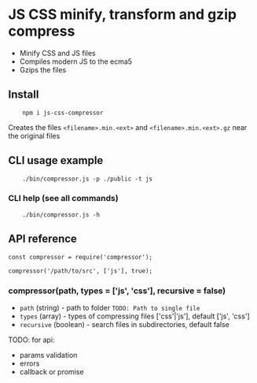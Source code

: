 # JS CSS minify, transform and gzip compress

+ Minify CSS and JS files
+ Compiles modern JS to the ecma5
+ Gzips the files

## Install
        npm i js-css-compressor

Creates the files `<filename>.min.<ext>` and  `<filename>.min.<ext>.gz` near the original files 

## CLI usage example
        ./bin/compressor.js -p ./public -t js

### CLI help (see all commands)

        ./bin/compressor.js -h 
        

## API reference

    const compressor = require('compressor');
    
    compressor('/path/to/src', ['js'], true);

### compressor(path, types = ['js', 'css'], recursive = false)

 + `path`  (string) - path to folder `TODO: Path to single file `
 + `types` (array)  - types of compressing files ['css'|'js'], default ['js', 'css']
 + `recursive` (boolean) - search files in subdirectories, default false
 
 TODO: for api:
 + params validation
 + errors
 + callback or promise 
          
